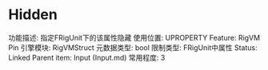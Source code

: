 # Hidden

功能描述: 指定FRigUnit下的该属性隐藏
使用位置: UPROPERTY
Feature: RigVM Pin
引擎模块: RigVMStruct
元数据类型: bool
限制类型: FRigUnit中属性
Status: Linked
Parent item: Input (Input.md)
常用程度: 3